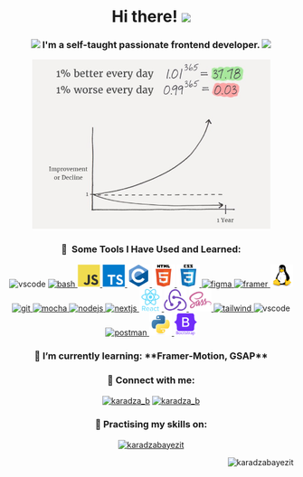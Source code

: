 <h1 align="center">
      Hi there!
      <img
        src="https://media.giphy.com/media/hvRJCLFzcasrR4ia7z/giphy.gif"
        height="30px"
      />
    </h1>
    <h3 align="center">
      <img
        src="https://media.giphy.com/media/WUlplcMpOCEmTGBtBW/giphy.gif"
        width="35"
      />
      I'm a self-taught passionate frontend developer.
      <img
        src="https://media.giphy.com/media/WUlplcMpOCEmTGBtBW/giphy.gif"
        width="35"
      />
    </h3>
    <p align="center">
      <img
        src="./better.png"
        height="300px"
      />
    </p>
    <h3 align="center">🚀 &nbsp;Some Tools I Have Used and Learned:</h3>
    <p align="center">
      <img
        src="https://cdn.jsdelivr.net/gh/devicons/devicon/icons/vscode/vscode-original.svg"
        alt="vscode"
        width="45"
        height="45"
      />
      <a
        href="https://www.gnu.org/software/bash/"
        target="_blank"
        rel="noreferrer"
      >
        <img
          src="https://raw.githubusercontent.com/marwin1991/profile-technology-icons/refs/heads/main/icons/bash.png"
          alt="bash"
          width="40"
          height="40"
        />
      </a>
      <a
        href="https://developer.mozilla.org/en-US/docs/Web/JavaScript"
        target="_blank"
        rel="noreferrer"
      >
        <img
          src="https://raw.githubusercontent.com/devicons/devicon/master/icons/javascript/javascript-original.svg"
          alt="javascript"
          width="40"
          height="40"
        />
      </a>
      <a
        href="https://www.typescriptlang.org/"
        target="_blank"
        rel="noreferrer"
      >
        <img
          src="https://raw.githubusercontent.com/devicons/devicon/master/icons/typescript/typescript-original.svg"
          alt="typescript"
          width="40"
          height="40"
        />
      </a>
      <a
        href="https://www.cprogramming.com/"
        target="_blank"
        rel="noreferrer"
      >
        <img
          src="https://raw.githubusercontent.com/devicons/devicon/master/icons/c/c-original.svg"
          alt="c"
          width="40"
          height="40"
        />
      </a>
      <a
        href="https://www.w3.org/html/"
        target="_blank"
        rel="noreferrer"
      >
        <img src="https://raw.githubusercontent.com/devicons/devicon/master/icons/html5/html5-original-wordmark.svg"
        alt="html5" width="40" height="40"/a
      </a>
      <a
        href="https://www.w3schools.com/css/"
        target="_blank"
        rel="noreferrer"
      >
        <img
          src="https://raw.githubusercontent.com/devicons/devicon/master/icons/css3/css3-original-wordmark.svg"
          alt="css3"
          width="40"
          height="40"
        />
      </a>
      <a
        href="https://www.figma.com/"
        target="_blank"
        rel="noreferrer"
      >
        <img
          src="https://www.vectorlogo.zone/logos/figma/figma-icon.svg"
          alt="figma"
          width="40"
          height="40"
        />
      </a>
      <a
        href="https://www.framer.com/"
        target="_blank"
        rel="noreferrer"
      >
        <img
          src="https://www.vectorlogo.zone/logos/framer/framer-icon.svg"
          alt="framer"
          width="40"
          height="40"
        />
      </a>
      <a
        href="https://www.linux.org/"
        target="_blank"
        rel="noreferrer"
      >
        <img
          src="https://raw.githubusercontent.com/devicons/devicon/master/icons/linux/linux-original.svg"
          alt="linux"
          width="40"
          height="40"
        />
      </a>
      <a
        href="https://git-scm.com/"
        target="_blank"
        rel="noreferrer"
      >
        <img
          src="https://www.vectorlogo.zone/logos/git-scm/git-scm-icon.svg"
          alt="git"
          width="40"
          height="40"
        />
      </a>
      <a
        href="https://mochajs.org"
        target="_blank"
        rel="noreferrer"
      >
        <img
          src="https://www.vectorlogo.zone/logos/mochajs/mochajs-icon.svg"
          alt="mocha"
          width="40"
          height="40"
        />
      </a>
      <a
        href="https://nodejs.org"
        target="_blank"
        rel="noreferrer"
      >
        <img
          src="https://raw.githubusercontent.com/marwin1991/profile-technology-icons/refs/heads/main/icons/node_js.png"
          alt="nodejs"
          width="40"
          height="40"
        />
      </a>
      <a
        href="https://nextjs.org/"
        target="_blank"
        rel="noreferrer"
      >
        <img
          src="https://encrypted-tbn0.gstatic.com/images?q=tbn:ANd9GcRQGNK5wsLk8W5OUu4w6qnaL2mL4RelsWN4UQ&s"
          alt="nextjs"
          width="40"
          height="40"
        />
      </a>
      <a
        href="https://reactjs.org/"
        target="_blank"
        rel="noreferrer"
      >
        <img
          src="https://raw.githubusercontent.com/devicons/devicon/master/icons/react/react-original-wordmark.svg"
          alt="react"
          width="40"
          height="40"
        />
      </a>
      <a
        href="https://redux.js.org"
        target="_blank"
        rel="noreferrer"
      >
        <img
          src="https://raw.githubusercontent.com/devicons/devicon/master/icons/redux/redux-original.svg"
          alt="redux"
          width="40"
          height="40"
        />
      </a>
      <a
        href="https://sass-lang.com"
        target="_blank"
        rel="noreferrer"
      >
        <img
          src="https://raw.githubusercontent.com/devicons/devicon/master/icons/sass/sass-original.svg"
          alt="sass"
          width="40"
          height="40"
        />
      </a>
      <a
        href="https://tailwindcss.com/"
        target="_blank"
        rel="noreferrer"
      >
        <img
          src="https://www.vectorlogo.zone/logos/tailwindcss/tailwindcss-icon.svg"
          alt="tailwind"
          width="40"
          height="40"
        />
      </a>
      <img
        src="https://raw.githubusercontent.com/marwin1991/profile-technology-icons/refs/heads/main/icons/shadcn_ui.png"
        alt="vscode"
        width="45"
        height="45"
      />
      <a
        href="https://postman.com"
        target="_blank"
        rel="noreferrer"
      >
        <img
          src="https://www.vectorlogo.zone/logos/getpostman/getpostman-icon.svg"
          alt="postman"
          width="40"
          height="40"
        />
      </a>
      <a
        href="https://www.python.org"
        target="_blank"
        rel="noreferrer"
      >
        <img
          src="https://raw.githubusercontent.com/devicons/devicon/master/icons/python/python-original.svg"
          alt="python"
          width="40"
          height="40"
        />
      </a>
      <a
        href="https://getbootstrap.com"
        target="_blank"
        rel="noreferrer"
      >
        <img
          src="https://raw.githubusercontent.com/devicons/devicon/master/icons/bootstrap/bootstrap-plain-wordmark.svg"
          alt="bootstrap"
          width="40"
          height="40"
        />
      </a>
    </p>
    <h3 align="center">🌱 I’m currently learning: **Framer-Motion, GSAP**</h3>
    <h3 align="center">💬 Connect with me:</h3>
    <p align="center">
      <a
        href="https://instagram.com/karadza.b"
        target="blank"
        ><img
          align="center"
          src="https://raw.githubusercontent.com/rahuldkjain/github-profile-readme-generator/master/src/images/icons/Social/instagram.svg"
          alt="karadza_b"
          height="30"
          width="40"
      /></a>
      <a
        href="https://t.me/karadza_b"
        target="blank"
        ><img
          align="center"
          src="https://github.com/gauravghongde/social-icons/blob/master/SVG/Color/Telegram.svg"
          alt="karadza_b"
          height="30"
          width="40"
      /></a>
    </p>
    <h3 align="center">🎯 Practising my skills on:</h3>
    <p align="center">
      <a
        href="https://www.leetcode.com/karadzabayezit"
        target="blank"
        ><img
          align="center"
          src="https://raw.githubusercontent.com/rahuldkjain/github-profile-readme-generator/master/src/images/icons/Social/leet-code.svg"
          alt="karadzabayezit"
          height="30"
          width="40"
      /></a>
    </p>
    <p align="right">
      <img
        src="https://komarev.com/ghpvc/?username=karadzabayezit&label=Profile%20views&color=0e75b6&style=flat"
        alt="karadzabayezit"
      />
    </p>
